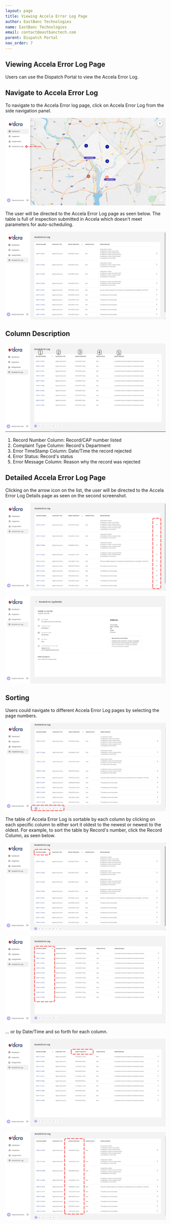 ```yaml
---
layout: page
title: Viewing Accela Error Log Page
author: EastBanc Technologies
name: EastBanc Technologies
email: contact@eastbanctech.com
parent: Dispatch Portal
nav_order: 7
---
```


<section id="viewing-accela-error-log-page" markdown="1">

# Viewing Accela Error Log Page

Users can use the Dispatch Portal to view the Accela Error Log.

<section id="navigate-to-accela-error-log" markdown="1">

## Navigate to Accela Error Log
To navigate to the Accela Error log page, click on Accela Error Log from the side navigation panel.

![AC1 -screenshot](../images/dispatch-portal/dp-accela-error-log/nav-to-accela-error-log.png)

 The user will be directed to the Accela Error Log page as seen below. The table is full of inspection submitted in Accela which doesn't meet parameters for auto-scheduling.
 
![acc2 -screenshot](../images/dispatch-portal/dp-accela-error-log/nav-to-accela-error-log1.png)

</section>

<section id="column-description" markdown="1">

## Column Description

![acc10 -screenshot](../images/dispatch-portal/dp-accela-error-log/column-description.png)


1. Record Number Column: Record/CAP number listed
2. Complaint Type Column: Record's Department
3. Error TimeStamp Column: Date/Time the record rejected
4. Error Status: Record's status
5. Error Message Column: Reason why the record was rejected

</section>

<section id="detailed-accela-error-log-page" markdown="1">

## Detailed Accela Error Log Page

Clicking on the arrow icon on the list, the user will be directed to the Accela Error Log Details page as seen on the second screenshot.

![acc3 -screenshot](../images/dispatch-portal/dp-accela-error-log/detailed-error-log.png)

![acc4 -screenshot](../images/dispatch-portal/dp-accela-error-log/detailed-error-log1.png)

</section>

<section id="sorting" markdown="1">

## Sorting

Users could navigate to different Accela Error Log pages by selecting the page numbers.

![acc5 -screenshot](../images/dispatch-portal/dp-accela-error-log/sorting.png)

The table of Accela Error Log is sortable by each column by clicking on each specific column to either sort it oldest to the newest or newest to the oldest. For example, to sort the table by Record's number, click the Record Column, as seen below.

![acc6 -screenshot](../images/dispatch-portal/dp-accela-error-log/sorting1.png)

![acc7 -screenshot](../images/dispatch-portal/dp-accela-error-log/sorting2.png)

... or by Date/Time and so forth for each column.

![acc8 -screenshot](../images/dispatch-portal/dp-accela-error-log/sorting3.png)

![acc9 -screenshot](../images/dispatch-portal/dp-accela-error-log/sorting4.png)


</section>
</section>







